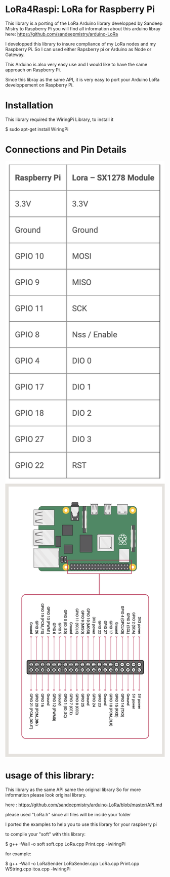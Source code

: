 # LoRa4Raspi: LoRa for Raspberry Pi

This library is a porting of the LoRa Arduino library developped by Sandeep Mistry to Raspberry Pi
you will find all information about this arduino libray here: https://github.com/sandeepmistry/arduino-LoRa

I developped this library to insure compliance of my LoRa nodes and my Raspberry Pi. So I can used either Rapsberry pi or Arduino as Node or Gateway.

This Arduino is also very easy use and I would like to have the same approach on Raspberry Pi. 

Since this libray as the same API, it is very easy to port your Arduino LoRa developpement on Raspberry Pi.


# Installation

This library required the WiringPi Library, to install it

   $ sudo apt-get install WiringPi


# Connections and Pin Details
![alt text](https://github.com/HarshavardhanBalreddy/RA25_SESA_6/blob/master/loraspberry/connections/Connections.png)
![alt text](https://github.com/HarshavardhanBalreddy/RA25_SESA_6/blob/master/loraspberry/connections/Pin%20Details.png)
# usage of this library:
This library as the same API same the original library  So for more information please look original library.

here : https://github.com/sandeepmistry/arduino-LoRa/blob/master/API.md

please used "LoRa.h" since all files will be inside your folder

I ported the examples to help you to use this library for your raspberry pi

to compile your "soft" with this library:

   $ g++ -Wall -o soft soft.cpp LoRa.cpp Print.cpp -lwiringPi

for example:

  $ g++ -Wall -o LoRaSender LoRaSender.cpp  LoRa.cpp Print.cpp WString.cpp itoa.cpp -lwiringPi



